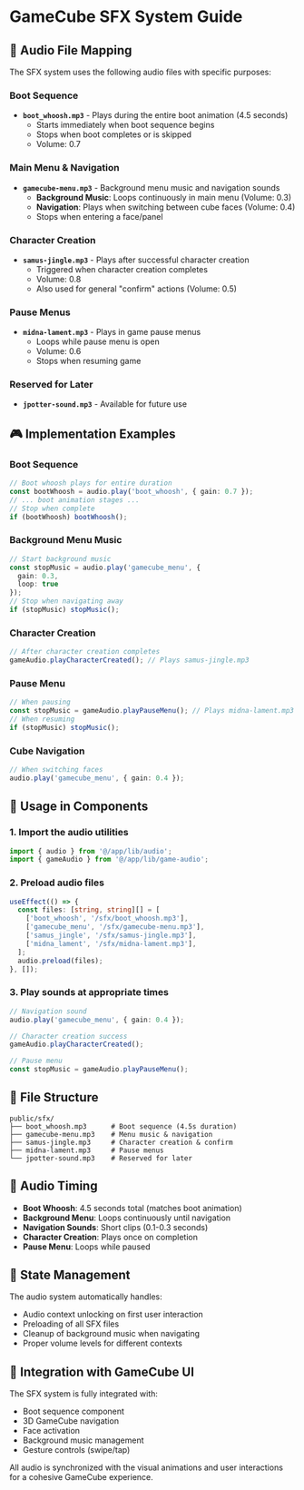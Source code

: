# GameCube SFX System Guide

## 🎵 Audio File Mapping

The SFX system uses the following audio files with specific purposes:

### **Boot Sequence**
- **`boot_whoosh.mp3`** - Plays during the entire boot animation (4.5 seconds)
  - Starts immediately when boot sequence begins
  - Stops when boot completes or is skipped
  - Volume: 0.7

### **Main Menu & Navigation**
- **`gamecube-menu.mp3`** - Background menu music and navigation sounds
  - **Background Music**: Loops continuously in main menu (Volume: 0.3)
  - **Navigation**: Plays when switching between cube faces (Volume: 0.4)
  - Stops when entering a face/panel

### **Character Creation**
- **`samus-jingle.mp3`** - Plays after successful character creation
  - Triggered when character creation completes
  - Volume: 0.8
  - Also used for general "confirm" actions (Volume: 0.5)

### **Pause Menus**
- **`midna-lament.mp3`** - Plays in game pause menus
  - Loops while pause menu is open
  - Volume: 0.6
  - Stops when resuming game

### **Reserved for Later**
- **`jpotter-sound.mp3`** - Available for future use

## 🎮 Implementation Examples

### Boot Sequence
```typescript
// Boot whoosh plays for entire duration
const bootWhoosh = audio.play('boot_whoosh', { gain: 0.7 });
// ... boot animation stages ...
// Stop when complete
if (bootWhoosh) bootWhoosh();
```

### Background Menu Music
```typescript
// Start background music
const stopMusic = audio.play('gamecube_menu', { 
  gain: 0.3, 
  loop: true 
});
// Stop when navigating away
if (stopMusic) stopMusic();
```

### Character Creation
```typescript
// After character creation completes
gameAudio.playCharacterCreated(); // Plays samus-jingle.mp3
```

### Pause Menu
```typescript
// When pausing
const stopMusic = gameAudio.playPauseMenu(); // Plays midna-lament.mp3
// When resuming
if (stopMusic) stopMusic();
```

### Cube Navigation
```typescript
// When switching faces
audio.play('gamecube_menu', { gain: 0.4 });
```

## 🔧 Usage in Components

### 1. Import the audio utilities
```typescript
import { audio } from '@/app/lib/audio';
import { gameAudio } from '@/app/lib/game-audio';
```

### 2. Preload audio files
```typescript
useEffect(() => {
  const files: [string, string][] = [
    ['boot_whoosh', '/sfx/boot_whoosh.mp3'],
    ['gamecube_menu', '/sfx/gamecube-menu.mp3'],
    ['samus_jingle', '/sfx/samus-jingle.mp3'],
    ['midna_lament', '/sfx/midna-lament.mp3'],
  ];
  audio.preload(files);
}, []);
```

### 3. Play sounds at appropriate times
```typescript
// Navigation sound
audio.play('gamecube_menu', { gain: 0.4 });

// Character creation success
gameAudio.playCharacterCreated();

// Pause menu
const stopMusic = gameAudio.playPauseMenu();
```

## 📁 File Structure

```
public/sfx/
├── boot_whoosh.mp3      # Boot sequence (4.5s duration)
├── gamecube-menu.mp3    # Menu music & navigation
├── samus-jingle.mp3     # Character creation & confirm
├── midna-lament.mp3     # Pause menus
└── jpotter-sound.mp3    # Reserved for later
```

## 🎯 Audio Timing

- **Boot Whoosh**: 4.5 seconds total (matches boot animation)
- **Background Menu**: Loops continuously until navigation
- **Navigation Sounds**: Short clips (0.1-0.3 seconds)
- **Character Creation**: Plays once on completion
- **Pause Menu**: Loops while paused

## 🔄 State Management

The audio system automatically handles:
- Audio context unlocking on first user interaction
- Preloading of all SFX files
- Cleanup of background music when navigating
- Proper volume levels for different contexts

## 🎨 Integration with GameCube UI

The SFX system is fully integrated with:
- Boot sequence component
- 3D GameCube navigation
- Face activation
- Background music management
- Gesture controls (swipe/tap)

All audio is synchronized with the visual animations and user interactions for a cohesive GameCube experience.
